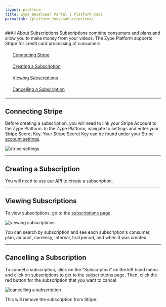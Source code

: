 ```yaml
---
layout: platform
title: Zype Developer Portal | Platform Docs
permalink: /platform_docs/subscriptions/
---
```

##All About Subscriptions
Subscriptions combine consumers and plans and allow you to make money from your videos.
The Zype Platform supports Stripe for credit card processing of consumers.

<div style="width: 100%;">
<div style="margin: 20px;"><span class="fa fa-file-text" style="margin-right: 4px;"></span>
<a href="#1">
Connecting Stripe</a>
</div>
<div style="margin: 20px;"><span class="fa fa-file-text" style="margin-right: 4px;"></span>
<a href="#2">
Creating a Subscription</a>
</div>
<div style="margin: 20px;"><span class="fa fa-file-text" style="margin-right: 4px;"></span>
<a href="#3">
Viewing Subscriptions</a>
</div>
<div style="margin: 20px;"><span class="fa fa-file-text" style="margin-right: 4px;"></span>
<a href="#4">
Cancelling a Subscription</a>
</div>
</div>

<hr id="1">

## Connecting Stripe
Before creating a subscription, you will need to link your Stripe Account to the Zype Platform.
In the Zype Platform, navigate to settings and enter your Stripe Secret Key.
Your Stripe Secret Key can be found under your Stripe [account settings](https://dashboard.stripe.com/account/apikeys).

![stripe settings](http://i.imgur.com/ho1jPpL.png)

<hr id="2">

## Creating a Subscription
You will need to [use our API](http://dev.zype.com/api_docs/subscriptions/) to create a subscription.

<hr id="3">

## Viewing Subscriptions
To view subscriptions, go to the [subscriptions page](https://admin.zype.com/subscriptions).

![viewing subscriptions](http://i.imgur.com/WW5dmQd.png)

You can search by subscription and see each subscription's consumer, plan, amount, currency,
interval, trial period, and when it was created.

<hr id="4">

## Cancelling a Subscription
To cancel a subscription, click on the
"Subscription" on the left hand menu and click on subscriptions to get to the [subscriptions page](https://admin.zype.com/subscriptions).
Then, click the red button for the subscription that you want to cancel.

![cancelling a subscription](http://i.imgur.com/ncUiasM.png)

This will remove the subscription from Stripe.
